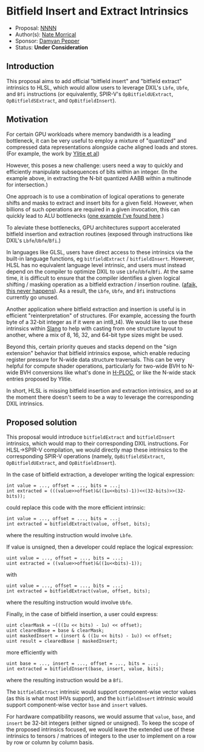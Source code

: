 <!-- {% raw %} -->

# Bitfield Insert and Extract Intrinsics

* Proposal: [NNNN](NNNN-bitfield-insert-extract.md)
* Author(s): [Nate Morrical](https://github.com/natevm)
* Sponsor: [Damyan Pepper](https://github.com/damyanp)
* Status: **Under Consideration**

## Introduction

This proposal aims to add official "bitfield insert" and "bitfield extract" 
intrinsics to HLSL, which would allow users to leverage DXIL's `Lbfe`, `Ubfe`, 
and `Bfi` instructions (or equivalently, SPIR-V's `OpBitfieldUExtract`, 
`OpBitfieldSExtract`, and `OpBitfieldInsert`). 

## Motivation

For certain GPU workloads where memory bandwidth is a leading bottleneck, it
can be very useful to employ a mixture of "quantized" and compressed data 
representations alongside cache aligned loads and stores. 
(For example, the work by [Ylitie et al](https://users.aalto.fi/~laines9/publications/ylitie2017hpg_paper.pdf))

However, this poses a new challenge: users need a way to quickly and efficiently
manipulate subsequences of bits within an integer. (In the example above, in 
extracting the N-bit quantized AABB within a multinode for intersection.) 

One approach is to use a combination of logical operations to generate shifts 
and masks to extract and insert bits for a given field. However, when billions 
of such operations are required in a given invocation, this can quickly lead 
to ALU bottlenecks ([one example I've found here](https://github.com/shader-slang/slang/issues/4817#issuecomment-2325257908).)

To aleviate these bottlenecks, GPU architectures support accelerated bitfield
insertion and extraction routines (exposed through instructions like DXIL's
`Lbfe`/`Ubfe`/`Bfi`.) 

In languages like GLSL, users have direct access to these intrinsics
via the built-in language functions, eg `bitfieldExtract` / `bitfieldInsert`.
However, HLSL has no equivalent language level intrinsic, and users must 
instead depend on the compiler to optimize DXIL to use `Lbfe`/`Ubfe`/`Bfi`. 
At the same time, it is difficult to ensure that the compiler identifies a 
given logical shifting / masking operation as a bitfield extraction / insertion 
routine. ([afaik, this never happens](https://github.com/microsoft/DirectXShaderCompiler/issues/6902)). As a result, the `Lbfe`, `Ubfe`, 
and `Bfi` instructions currently go unused. 

Another application where bitfield extraction and insertion is useful is in
efficient "reinterpretation" of structures. (For example, accessing the fourth
byte of a 32-bit integer as if it were an int8_t4). We would like to use these
intrinsics within [Slang](https://github.com/shader-slang/slang/issues/4817) to 
help with casting from one structure layout to another, where a mix of 8, 16, 
32, and 64-bit type sizes might be used. 

Beyond this, certain priority queues and stacks depend on the "sign extension"
behavior that bitfield intrinsics expose, which enable reducing register pressure
for N-wide data structure traversals. This can be very helpful for compute shader
operations, particularly for two-wide BVH to N-wide BVH conversions like what's 
done in [H-PLOC](https://gpuopen.com/download/publications/HPLOC.pdf), or like 
the N-wide stack entries proposed by Ylitie.

In short, HLSL is missing bitfield insertion and extraction intrinsics, and so 
at the moment there doesn't seem to be a way to leverage the corresponding DXIL
intrinsics. 

## Proposed solution

This proposal would introduce `bitfieldExtract` and `bitfieldInsert` intrinsics, 
which would map to their corresponding DXIL instructions. For HLSL->SPIR-V compilation, 
we would directly map these intrinsics to the corresponding SPIR-V operations
(namely, `OpBitfieldSExtract`, `OpBitfieldUExtract`, and `OpBitfieldInsert`).

In the case of bitfield extraction, a developer writing the logical expression:
```
int value = ..., offset = ..., bits = ...;
int extracted = (((value>>offset)&((1u<<bits)-1))<<(32-bits)>>(32-bits));
```
could replace this code with the more efficient intrinsic:
```
int value = ..., offset = ..., bits = ...;
int extracted = bitfieldExtract(value, offset, bits);
```
where the resulting instruction would involve `Lbfe`.

If value is unsigned, then a developer could replace the logical expression:
```
uint value = ..., offset = ..., bits = ...;
uint extracted = ((value>>offset)&((1u<<bits)-1));
```
with
```
uint value = ..., offset = ..., bits = ...;
int extracted = bitfieldExtract(value, offset, bits);
```
where the resulting instruction would involve `Ubfe`.

Finally, in the case of bitfield insertion, a user could express:
```
uint clearMask = ~(((1u << bits) - 1u) << offset);
uint clearedBase = base & clearMask;
uint maskedInsert = (insert & ((1u << bits) - 1u)) << offset;
uint result = clearedBase | maskedInsert; 
```
more efficiently with
```
uint base = ..., insert = ..., offset = ..., bits = ...;
int extracted = bitfieldInsert(base, insert, value, bits);
```
where the resulting instruction would be a `Bfi`.

The `bitfieldExtract` intrinsic would support component-wise vector values 
(as this is what most IHVs support), and the `bitfieldInsert` intrinsic would 
support component-wise vector `base` and `insert` values. 

For hardware compatibility reasons, we would assume that `value`, `base`, and 
`insert` be 32-bit integers (either signed or unsigned). To keep the scope 
of the proposed intrinsics focused, we would leave the extended use of these
intrinsics to tensors / matrices of integers to the user to implement on a 
row by row or column by column basis.

<!-- {% endraw %} -->
